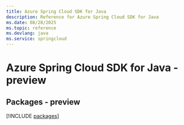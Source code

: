 ```yaml
---
title: Azure Spring Cloud SDK for Java
description: Reference for Azure Spring Cloud SDK for Java
ms.date: 08/28/2025
ms.topic: reference
ms.devlang: java
ms.service: springcloud
---
```

# Azure Spring Cloud SDK for Java - preview
## Packages - preview
[!INCLUDE [packages](spring-cloud-index.md)]
